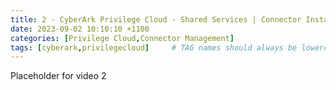 ```yaml
---
title: 2 - CyberArk Privilege Cloud - Shared Services | Connector Installation
date: 2023-09-02 10:10:10 +1100
categories: [Privilege Cloud,Connector Management]
tags: [cyberark,privilegecloud]     # TAG names should always be lowercase
---
```


Placeholder for video 2